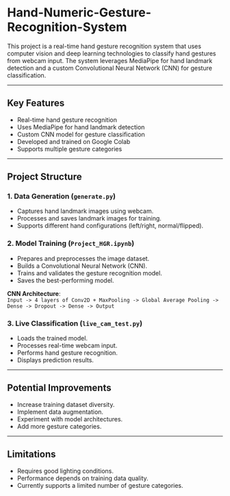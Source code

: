 # Hand-Numeric-Gesture-Recognition-System  

This project is a real-time hand gesture recognition system that uses computer vision and deep learning technologies to classify hand gestures from webcam input. The system leverages MediaPipe for hand landmark detection and a custom Convolutional Neural Network (CNN) for gesture classification.  

---

## Key Features  
- Real-time hand gesture recognition  
- Uses MediaPipe for hand landmark detection  
- Custom CNN model for gesture classification  
- Developed and trained on Google Colab  
- Supports multiple gesture categories  

---

## Project Structure  

### 1. Data Generation (`generate.py`)  
- Captures hand landmark images using webcam.  
- Processes and saves landmark images for training.  
- Supports different hand configurations (left/right, normal/flipped).  

### 2. Model Training (`Project_HGR.ipynb`)  
- Prepares and preprocesses the image dataset.  
- Builds a Convolutional Neural Network (CNN).  
- Trains and validates the gesture recognition model.  
- Saves the best-performing model.  

**CNN Architecture**:  
`Input -> 4 layers of Conv2D + MaxPooling -> Global Average Pooling -> Dense -> Dropout -> Dense -> Output`  

### 3. Live Classification (`live_cam_test.py`)  
- Loads the trained model.  
- Processes real-time webcam input.  
- Performs hand gesture recognition.  
- Displays prediction results.  

---

## Potential Improvements  
- Increase training dataset diversity.  
- Implement data augmentation.  
- Experiment with model architectures.  
- Add more gesture categories.  

---

## Limitations  
- Requires good lighting conditions.  
- Performance depends on training data quality.  
- Currently supports a limited number of gesture categories.  
